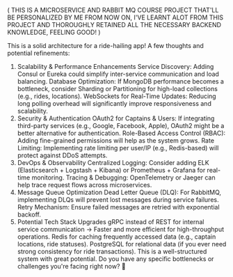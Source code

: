 ( THIS IS A MICROSERVICE AND RABBIT MQ COURSE PROJECT THAT'LL BE PERSONALIZED BY ME FROM NOW ON, I'VE LEARNT ALOT FROM THIS PROJECT AND THOROUGHLY RETAINED ALL THE NECESSARY BACKEND KNOWLEDGE, FEELING GOOD! )

This is a solid architecture for a ride-hailing app! A few thoughts and potential refinements:

1. Scalability & Performance Enhancements
   Service Discovery: Adding Consul or Eureka could simplify inter-service communication and load balancing.
   Database Optimization: If MongoDB performance becomes a bottleneck, consider Sharding or Partitioning for high-load collections (e.g., rides, locations).
   WebSockets for Real-Time Updates: Reducing long polling overhead will significantly improve responsiveness and scalability.
2. Security & Authentication
   OAuth2 for Captains & Users: If integrating third-party services (e.g., Google, Facebook, Apple), OAuth2 might be a better alternative for authentication.
   Role-Based Access Control (RBAC): Adding fine-grained permissions will help as the system grows.
   Rate Limiting: Implementing rate limiting per user/IP (e.g., Redis-based) will protect against DDoS attempts.
3. DevOps & Observability
   Centralized Logging: Consider adding ELK (Elasticsearch + Logstash + Kibana) or Prometheus + Grafana for real-time monitoring.
   Tracing & Debugging: OpenTelemetry or Jaeger can help trace request flows across microservices.
4. Message Queue Optimization
   Dead Letter Queue (DLQ): For RabbitMQ, implementing DLQs will prevent lost messages during service failures.
   Retry Mechanism: Ensure failed messages are retried with exponential backoff.
5. Potential Tech Stack Upgrades
   gRPC instead of REST for internal service communication → Faster and more efficient for high-throughput operations.
   Redis for caching frequently accessed data (e.g., captain locations, ride statuses).
   PostgreSQL for relational data (if you ever need strong consistency for ride transactions).
   This is a well-structured system with great potential. Do you have any specific bottlenecks or challenges you're facing right now? 🚀
